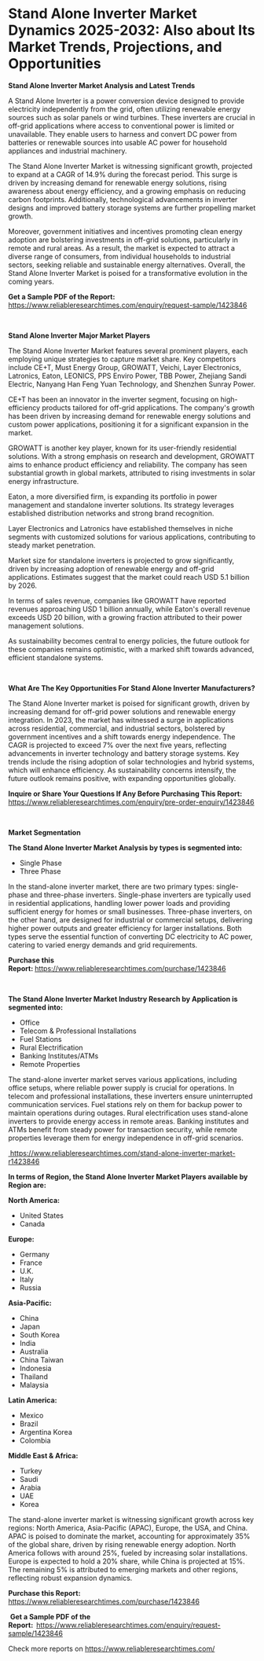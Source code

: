 <p><h1>Stand Alone Inverter Market Dynamics 2025-2032: Also about Its Market Trends, Projections, and Opportunities</h1></p><p><strong>Stand Alone Inverter Market Analysis and Latest Trends</strong></p>
<p><p>A Stand Alone Inverter is a power conversion device designed to provide electricity independently from the grid, often utilizing renewable energy sources such as solar panels or wind turbines. These inverters are crucial in off-grid applications where access to conventional power is limited or unavailable. They enable users to harness and convert DC power from batteries or renewable sources into usable AC power for household appliances and industrial machinery.</p><p>The Stand Alone Inverter Market is witnessing significant growth, projected to expand at a CAGR of 14.9% during the forecast period. This surge is driven by increasing demand for renewable energy solutions, rising awareness about energy efficiency, and a growing emphasis on reducing carbon footprints. Additionally, technological advancements in inverter designs and improved battery storage systems are further propelling market growth. </p><p>Moreover, government initiatives and incentives promoting clean energy adoption are bolstering investments in off-grid solutions, particularly in remote and rural areas. As a result, the market is expected to attract a diverse range of consumers, from individual households to industrial sectors, seeking reliable and sustainable energy alternatives. Overall, the Stand Alone Inverter Market is poised for a transformative evolution in the coming years.</p></p>
<p><strong>Get a Sample PDF of the Report:&nbsp;</strong> <a href="https://www.reliableresearchtimes.com/enquiry/request-sample/1423846?utm_campaign=2229&utm_medium=2&utm_source=Github&utm_content=ia&utm_term=13022025&utm_id=stand-alone-inverter">https://www.reliableresearchtimes.com/enquiry/request-sample/1423846</a></p>
<p>&nbsp;</p>
<p><strong>Stand Alone Inverter Major Market Players</strong></p>
<p><p>The Stand Alone Inverter Market features several prominent players, each employing unique strategies to capture market share. Key competitors include CE+T, Must Energy Group, GROWATT, Veichi, Layer Electronics, Latronics, Eaton, LEONICS, PPS Enviro Power, TBB Power, Zhejiang Sandi Electric, Nanyang Han Feng Yuan Technology, and Shenzhen Sunray Power.</p><p>CE+T has been an innovator in the inverter segment, focusing on high-efficiency products tailored for off-grid applications. The company's growth has been driven by increasing demand for renewable energy solutions and custom power applications, positioning it for a significant expansion in the market.</p><p>GROWATT is another key player, known for its user-friendly residential solutions. With a strong emphasis on research and development, GROWATT aims to enhance product efficiency and reliability. The company has seen substantial growth in global markets, attributed to rising investments in solar energy infrastructure.</p><p>Eaton, a more diversified firm, is expanding its portfolio in power management and standalone inverter solutions. Its strategy leverages established distribution networks and strong brand recognition. </p><p>Layer Electronics and Latronics have established themselves in niche segments with customized solutions for various applications, contributing to steady market penetration.</p><p>Market size for standalone inverters is projected to grow significantly, driven by increasing adoption of renewable energy and off-grid applications. Estimates suggest that the market could reach USD 5.1 billion by 2026.</p><p>In terms of sales revenue, companies like GROWATT have reported revenues approaching USD 1 billion annually, while Eaton's overall revenue exceeds USD 20 billion, with a growing fraction attributed to their power management solutions.</p><p>As sustainability becomes central to energy policies, the future outlook for these companies remains optimistic, with a marked shift towards advanced, efficient standalone systems.</p></p>
<p>&nbsp;</p>
<p><strong>What Are The Key Opportunities For Stand Alone Inverter Manufacturers?</strong></p>
<p><p>The Stand Alone Inverter market is poised for significant growth, driven by increasing demand for off-grid power solutions and renewable energy integration. In 2023, the market has witnessed a surge in applications across residential, commercial, and industrial sectors, bolstered by government incentives and a shift towards energy independence. The CAGR is projected to exceed 7% over the next five years, reflecting advancements in inverter technology and battery storage systems. Key trends include the rising adoption of solar technologies and hybrid systems, which will enhance efficiency. As sustainability concerns intensify, the future outlook remains positive, with expanding opportunities globally.</p></p>
<p><strong>Inquire or Share Your Questions If Any Before Purchasing This Report:</strong> <a href="https://www.reliableresearchtimes.com/enquiry/pre-order-enquiry/1423846?utm_campaign=2229&utm_medium=2&utm_source=Github&utm_content=ia&utm_term=13022025&utm_id=stand-alone-inverter">https://www.reliableresearchtimes.com/enquiry/pre-order-enquiry/1423846</a></p>
<p>&nbsp;</p>
<p><strong>Market Segmentation</strong></p>
<p><strong>The Stand Alone Inverter Market Analysis by types is segmented into:</strong></p>
<p><ul><li>Single Phase</li><li>Three Phase</li></ul></p>
<p><p>In the stand-alone inverter market, there are two primary types: single-phase and three-phase inverters. Single-phase inverters are typically used in residential applications, handling lower power loads and providing sufficient energy for homes or small businesses. Three-phase inverters, on the other hand, are designed for industrial or commercial setups, delivering higher power outputs and greater efficiency for larger installations. Both types serve the essential function of converting DC electricity to AC power, catering to varied energy demands and grid requirements.</p></p>
<p><strong>Purchase this Report:&nbsp;</strong><a href="https://www.reliableresearchtimes.com/purchase/1423846?utm_campaign=2229&utm_medium=2&utm_source=Github&utm_content=ia&utm_term=13022025&utm_id=stand-alone-inverter">https://www.reliableresearchtimes.com/purchase/1423846</a></p>
<p>&nbsp;</p>
<p><strong>The Stand Alone Inverter Market Industry Research by Application is segmented into:</strong></p>
<p><ul><li>Office</li><li>Telecom & Professional Installations</li><li>Fuel Stations</li><li>Rural Electrification</li><li>Banking Institutes/ATMs</li><li>Remote Properties</li></ul></p>
<p><p>The stand-alone inverter market serves various applications, including office setups, where reliable power supply is crucial for operations. In telecom and professional installations, these inverters ensure uninterrupted communication services. Fuel stations rely on them for backup power to maintain operations during outages. Rural electrification uses stand-alone inverters to provide energy access in remote areas. Banking institutes and ATMs benefit from steady power for transaction security, while remote properties leverage them for energy independence in off-grid scenarios.</p></p>
<p><a href="https://www.reliableresearchtimes.com/stand-alone-inverter-market-r1423846?utm_campaign=2229&utm_medium=2&utm_source=Github&utm_content=ia&utm_term=13022025&utm_id=stand-alone-inverter">&nbsp;https://www.reliableresearchtimes.com/stand-alone-inverter-market-r1423846</a></p>
<p><strong>In terms of Region, the Stand Alone Inverter Market Players available by Region are:</strong></p>
<p>
    <p> <strong> North America: </strong>
        <ul>
            <li>United States</li>
            <li>Canada</li>
        </ul>
        </p> 
    <p> <strong> Europe: </strong>
        <ul>
            <li>Germany</li>
            <li>France</li>
            <li>U.K.</li>
            <li>Italy</li>
            <li>Russia</li>
        </ul>
        </p> 
    <p> <strong> Asia-Pacific: </strong>
        <ul>
            <li>China</li>
            <li>Japan</li>
            <li>South Korea</li>
            <li>India</li>
            <li>Australia</li>
            <li>China Taiwan</li>
            <li>Indonesia</li>
            <li>Thailand</li>
            <li>Malaysia</li>
        </ul>
        </p> 
    <p> <strong> Latin America: </strong>
        <ul>
            <li>Mexico</li>
            <li>Brazil</li>
            <li>Argentina Korea</li>
            <li>Colombia</li>
        </ul>
        </p> 
    <p> <strong> Middle East & Africa: </strong>
        <ul>
            <li>Turkey</li>
            <li>Saudi</li>
            <li>Arabia</li>
            <li>UAE</li>
            <li>Korea</li>
        </ul>
    </p>
    </p>
<p><p>The stand-alone inverter market is witnessing significant growth across key regions: North America, Asia-Pacific (APAC), Europe, the USA, and China. APAC is poised to dominate the market, accounting for approximately 35% of the global share, driven by rising renewable energy adoption. North America follows with around 25%, fueled by increasing solar installations. Europe is expected to hold a 20% share, while China is projected at 15%. The remaining 5% is attributed to emerging markets and other regions, reflecting robust expansion dynamics.</p></p>
<p><strong>Purchase this Report: </strong><a href="https://www.reliableresearchtimes.com/purchase/1423846?utm_campaign=2229&utm_medium=2&utm_source=Github&utm_content=ia&utm_term=13022025&utm_id=stand-alone-inverter">https://www.reliableresearchtimes.com/purchase/1423846</a></p>
<p>&nbsp;<strong>Get a Sample PDF of the Report:&nbsp;&nbsp;</strong><a href="https://www.reliableresearchtimes.com/enquiry/request-sample/1423846?utm_campaign=2229&utm_medium=2&utm_source=Github&utm_content=ia&utm_term=13022025&utm_id=stand-alone-inverter">https://www.reliableresearchtimes.com/enquiry/request-sample/1423846</a></p>
<p><strong></strong></p>
<p>Check more reports on <a href="https://www.reliableresearchtimes.com/?utm_campaign=2229&utm_medium=2&utm_source=Github&utm_content=ia&utm_term=13022025&utm_id=stand-alone-inverter">https://www.reliableresearchtimes.com/</a></p>